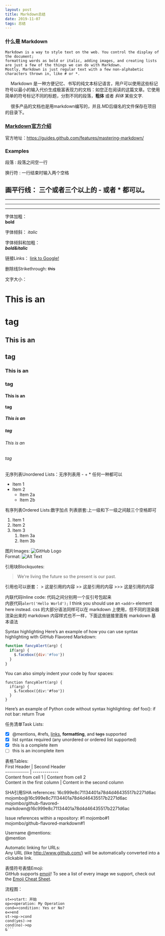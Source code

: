 ```yaml
---
layout: post
title: Markdown总结
date: 2019-11-07 
tags: 总结    
---
```



### 什么是 Markdown

    Markdown is a way to style text on the web. You control the display of the document; 
    formatting words as bold or italic, adding images, and creating lists are just a few of the things we can do with Markdown.
    Mostly, Markdown is just regular text with a few non-alphabetic characters thrown in, like # or *.                         
 
　 Markdown 是一种方便记忆、书写的纯文本标记语言，用户可以使用这些标记符号以最小的输入代价生成极富表现力的文档：如您正在阅读的这篇文章。它使用简单的符号标记不同的标题，分割不同的段落，**粗体** 或者 *斜体* 某些文字.

　 很多产品的文档也是用markdown编写的，并且.MD后缀名的文件保存在项目的目录下。    

  


### [Markdown官方介绍](https://guides.github.com/features/mastering-markdown/)
官方地址：https://guides.github.com/features/mastering-markdown/

### Examples
段落 : 段落之间空一行  
         
换行符 : 一行结束时输入两个空格               
      
画平行线： 三个或者三个以上的 - 或者 * 都可以。    
---  
----  
***  
*****    

字体加粗：  
    **bold**  
    
字体倾斜： 
    *italic*  
    
字体倾斜和加粗：  
    ***bold&italic***  
    
链接Links： 
    [link to Google!](http://google.com)  
    
删除线Strikethrough:
    ~~this~~  

文字大小：
# This is an <h1> tag
## This is an <h2> tag
### This is an <h3> tag 
#### This is an <h4> tag 
##### This is an <h5> tag 
###### This is an <h6> tag 

无序列表Unordered Lists：无序列表用 - + * 任何一种都可以  
* Item 1
* Item 2
  * Item 2a
  * Item 2b 
  
有序列表Ordered Lists:数字加点   列表嵌套:上一级和下一级之间敲三个空格即可  
1. Item 1
1. Item 2
1. Item 3
   1. Item 3a
   1. Item 3b

图片Images: 
![GitHub Logo](/images/logo.png)  
Format: ![Alt Text](url)  

引用块Blockquotes:
> We're living the future so
> the present is our past.  

引用也可以嵌套：
    > 这是引用的内容
    >> 这是引用的内容
    >>> 这是引用的内容


内联代码Inline code:  代码之间分别用一个反引号包起来  
内嵌代码`alert('Hello World');`
I think you should use an `<addr>` element here instead.
css 的大部分语法同样可以在 markdown 上使用，但不同的渲染器渲染出来的 markdown 内容样式也不一样，下面这些链接里面有 markdown 基本语法

Syntax highlighting
Here’s an example of how you can use syntax highlighting with GitHub Flavored Markdown:

```javascript
function fancyAlert(arg) {
  if(arg) {
    $.facebox({div:'#foo'})
  }
}
```
You can also simply indent your code by four spaces:

    function fancyAlert(arg) {
      if(arg) {
        $.facebox({div:'#foo'})
      }
    }  
Here’s an example of Python code without syntax highlighting:
def foo():
   if not bar:
      return True
        
任务清单Task Lists:  
- [x] @mentions, #refs, [links](), **formatting**, and <del>tags</del> supported
- [x] list syntax required (any unordered or ordered list supported)
- [x] this is a complete item
- [ ] this is an incomplete item

表格Tables:  
First Header | Second Header  
------------ | -------------  
Content from cell 1 | Content from cell 2  
Content in the first column | Content in the second column  


SHA引用SHA references:
16c999e8c71134401a78d4d46435517b2271d6ac
mojombo@16c999e8c71134401a78d4d46435517b2271d6ac
mojombo/github-flavored-markdown@16c999e8c71134401a78d4d46435517b2271d6ac

Issue references within a repository:
#1
mojombo#1  
mojombo/github-flavored-markdown#1

Username @mentions:  
@mention

Automatic linking for URLs:  
Any URL (like http://www.github.com/) will be automatically converted into a clickable link.

表情符号表情Emoji:  
GitHub supports [emoji](https://help.github.com/en/github/writing-on-github/basic-writing-and-formatting-syntax#using-emoji)!
To see a list of every image we support, check out the [Emoji Cheat Sheet](https://github.com/ikatyang/emoji-cheat-sheet/blob/master/README.md).

流程图：
```flow
st=>start: 开始
op=>operation: My Operation
cond=>condition: Yes or No?
e=>end
st->op->cond
cond(yes)->e
cond(no)->op
&```